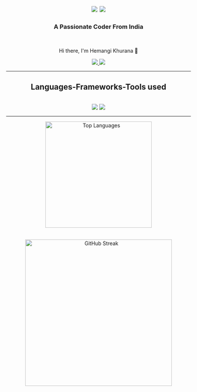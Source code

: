 

<h1 align="center">
  <img src="https://readme-typing-svg.herokuapp.com/?font=Righteous&size=35&center=true&vCenter=true&width=500&height=70&duration=4000&lines=Hi+There!" />
  <img src="https://readme-typing-svg.herokuapp.com/?font=Righteous&size=35&center=true&vCenter=true&width=500&height=70&duration=3000&lines=I'm+Hemangi+Khurana!" />
</h1>

<h3 align="center">A Passionate Coder From India</h3>
<br/>

<div align="center">
  <p> Hi there, I'm Hemangi Khurana 👋 </p> 
</div>
 
<div align="center"> 
  <a href="mailto:khuranahemangi@gmail.com">
    <img src="https://img.shields.io/badge/Gmail-333333?style=for-the-badge&logo=gmail&logoColor=red" />
  </a>
  <a href="https://www.linkedin.com/in/hemangi-khurana?utm_source=share&utm_campaign=share_via&utm_content=profile&utm_medium=android_app">
    <img src="https://img.shields.io/badge/LinkedIn-0077B5?style=for-the-badge&logo=linkedin&logoColor=white" target="_blank" />
  </a>
</div>

 <hr/>
 
<h2 align="center">Languages-Frameworks-Tools used</h2>
<br/>
<div align="center">
    <img src="https://skillicons.dev/icons?i=html,css,javascript,python,nodejs" />
    <img src="https://skillicons.dev/icons?i=mysql,github,vscode" /><br>
</div>
<hr/>

<div align="center" style="display: flex; justify-content: space-evenly; gap: 2rem; flex-wrap: wrap;">
    <img src="https://github-readme-stats.vercel.app/api/top-langs/?username=gauravchauhan25&layout=compact&theme=tokyonight" alt="Top Languages" width="290" />
    <img src="https://github-readme-streak-stats.herokuapp.com?user=gauravchauhan25&theme=radical" alt="GitHub Streak" width="400"/>
</div>
